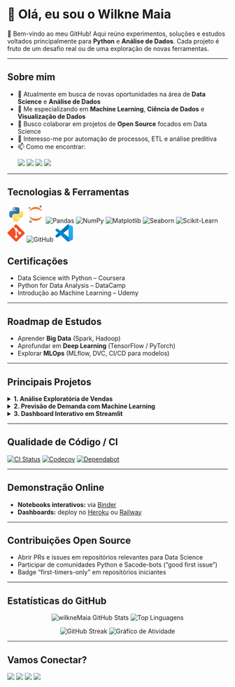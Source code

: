 # 👋 Olá, eu sou o Wilkne Maia  

🚀 Bem-vindo ao meu GitHub! Aqui reúno experimentos, soluções e estudos voltados principalmente para **Python** e **Análise de Dados**. Cada projeto é fruto de um desafio real ou de uma exploração de novas ferramentas.

---

## Sobre mim

-  🔭 Atualmente em busca de novas oportunidades na área de **Data Science** e **Análise de Dados**  
- 🌱 Me especializando em **Machine Learning**, **Ciência de Dados** e **Visualização de Dados**  
- 👯 Busco colaborar em projetos de **Open Source** focados em Data Science  
- 🤔 Interesso-me por automação de processos, ETL e análise preditiva  
- 📫 Como me encontrar:  
  <p align="left">
    <a href="https://bit.ly/3qNXHUN"><img src="https://img.shields.io/badge/-wilknemaia-0077B5?style=flat&logo=Linkedin&logoColor=white"/></a>
    <a href="https://bit.ly/3CrCmm7"><img src="https://img.shields.io/badge/wilknemaia-D16f37?style=flat&logo=Stackoverflow&logoColor=white"/></a>
    <a href="https://bit.ly/3HKsmIT"><img src="https://img.shields.io/badge/-@wilkne.maia-%2312100E?style=flat&logo=medium&logoColor=white"/></a>
    <a href="mailto:wilknemaia@gmail.com"><img src="https://img.shields.io/badge/-wilknemaia@gmail.com-D14836?style=flat&logo=Gmail&logoColor=white"/></a>
  </p>

---

## Tecnologias & Ferramentas

<p align="left">
  <img src="https://raw.githubusercontent.com/devicons/devicon/master/icons/python/python-original.svg" alt="Python" width="40px"/>
  <img src="https://raw.githubusercontent.com/devicons/devicon/master/icons/jupyter/jupyter-original.svg" alt="Jupyter" width="40px"/>
  <img src="https://img.shields.io/badge/Pandas-150458?style=flat&logo=pandas&logoColor=white" alt="Pandas"/>
  <img src="https://img.shields.io/badge/NumPy-013243?style=flat&logo=numpy&logoColor=white" alt="NumPy"/>
  <img src="https://img.shields.io/badge/Matplotlib-11557C?style=flat&logo=matplotlib&logoColor=white" alt="Matplotlib"/>
  <img src="https://img.shields.io/badge/Seaborn-3776AB?style=flat&logo=seaborn&logoColor=white" alt="Seaborn"/>
  <img src="https://img.shields.io/badge/Scikit--Learn-F7931E?style=flat&logo=scikit-learn&logoColor=white" alt="Scikit-Learn"/>
  <img src="https://raw.githubusercontent.com/devicons/devicon/master/icons/git/git-original.svg" alt="Git" width="40px"/>
  <img src="https://user-images.githubusercontent.com/3369400/139447912-e0f43f33-6d9f-45f8-be46-2df5bbc91289.png" alt="GitHub" width="40px"/>
  <img src="https://raw.githubusercontent.com/devicons/devicon/master/icons/vscode/vscode-original.svg" alt="VSCode" width="40px"/>
</p>

## Certificações

- Data Science with Python – Coursera  
- Python for Data Analysis – DataCamp  
- Introdução ao Machine Learning – Udemy  

---

## Roadmap de Estudos

- Aprender **Big Data** (Spark, Hadoop)  
- Aprofundar em **Deep Learning** (TensorFlow / PyTorch)  
- Explorar **MLOps** (MLflow, DVC, CI/CD para modelos)  

---

## Principais Projetos

<details>
<summary><strong>1. Análise Exploratória de Vendas</strong></summary>

**Descrição:** Pipeline de ETL e EDA em Python para base de vendas de e-commerce.  
- Pandas para manipulação de dados  
- Matplotlib e Seaborn para visualizações  
- Relatório interativo em Jupyter Notebook  

🔗 [Repositório](#)  
</details>

<details>
<summary><strong>2. Previsão de Demanda com Machine Learning</strong></summary>

**Descrição:** Modelagem preditiva usando regressão linear e Random Forest.  
- Scikit-Learn e GridSearchCV  
- Avaliação de métricas (RMSE, MAE, R²)  

🔗 [Repositório](#)  
</details>

<details>
<summary><strong>3. Dashboard Interativo em Streamlit</strong></summary>

**Descrição:** Aplicação web para visualização de KPIs financeiros.  
- Streamlit para front-end  
- Conexão com PostgreSQL  
- Deploy via Heroku  

🔗 [Repositório](#)  
</details>

---

## Qualidade de Código / CI

<p align="left">
  <a href="https://github.com/wilkneMaia/SEU-PROJETO/actions"><img src="https://img.shields.io/github/actions/workflow/status/wilkneMaia/seu-projeto/ci.yml?branch=main&style=flat&logo=github" alt="CI Status"/></a>
  <a href="https://codecov.io/gh/wilkneMaia/SEU-PROJETO"><img src="https://img.shields.io/codecov/c/gh/wilkneMaia/seu-projeto?style=flat&logo=codecov" alt="Codecov"/></a>
  <a href="https://github.com/wilkneMaia/SEU-PROJETO/security/dependabot"><img src="https://img.shields.io/github/dependabot/wilkneMaia/seu-projeto?style=flat&logo=dependabot" alt="Dependabot"/></a>
</p>

---

## Demonstração Online

- **Notebooks interativos:** via [Binder](https://mybinder.org)  
- **Dashboards:** deploy no [Heroku](https://www.heroku.com) ou [Railway](https://railway.app)  

---

## Contribuições Open Source

- Abrir PRs e issues em repositórios relevantes para Data Science  
- Participar de comunidades Python e Sacode-bots (“good first issue”)  
- Badge “first-timers-only” em repositórios iniciantes  

---

## Estatísticas do GitHub

<p align="center">
  <img
    src="https://github-readme-stats.vercel.app/api?username=wilkneMaia&show_icons=true&theme=tokyonight&hide_border=true&count_private=true"
    alt="wilkneMaia GitHub Stats"
    style="width:45%; height:165px; object-fit:contain;"
  />
  <img
    src="https://github-readme-stats.vercel.app/api/top-langs/?username=wilkneMaia&theme=tokyonight&layout=compact&hide_border=true"
    alt="Top Linguagens"
    style="width:45%; height:165px; object-fit:contain;"
  />
</p>

<p align="center">
  <img
    src="https://streak-stats.demolab.com?user=wilkneMaia&theme=tokyonight&hide_border=true"
    alt="GitHub Streak"
    style="width:45%; height:165px; object-fit:contain;"
  />
  <img
    src="https://github-readme-activity-graph.vercel.app/graph?username=wilkneMaia&theme=tokyo-night&hide_border=true"
    alt="Gráfico de Atividade"
    style="width:45%; height:165px; object-fit:contain;"
  />
</p>

---

## Vamos Conectar?

<p align="left">
  <a href="https://bit.ly/3qNXHUN"><img src="https://img.shields.io/badge/-wilknemaia-0077B5?style=flat&logo=Linkedin&logoColor=white"/></a>
  <a href="https://bit.ly/3CrCmm7"><img src="https://img.shields.io/badge/wilknemaia-D16f37?style=flat&logo=Stackoverflow&logoColor=white"/></a>
  <a href="https://bit.ly/3HKsmIT"><img src="https://img.shields.io/badge/-@wilkne.maia-%2312100E?style=flat&logo=medium&logoColor=white"/></a>
  <a href="mailto:wilknemaia@gmail.com"><img src="https://img.shields.io/badge/-wilknemaia@gmail.com-D14836?style=flat&logo=Gmail&logoColor=white"/></a>
</p>
